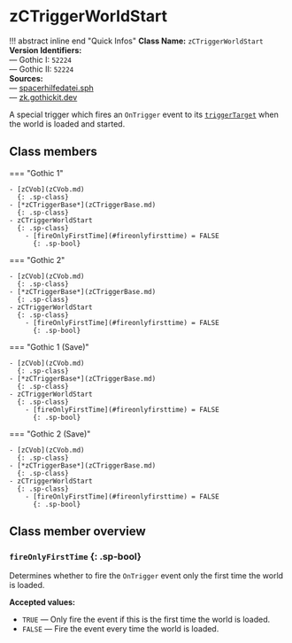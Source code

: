 # zCTriggerWorldStart

!!! abstract inline end "Quick Infos"
    **Class Name:** `zCTriggerWorldStart`<br/>
    **Version Identifiers:**<br />
    — Gothic I: `52224`<br/>
    — Gothic II: `52224`<br/>
    **Sources:**<br/>
    — [spacerhilfedatei.sph](https://wiki.worldofgothic.de/doku.php?id=spacer:hilfedatei)<br/>
    — [zk.gothickit.dev](https://zk.gothickit.dev/engine/objects/zCTriggerWorldStart/)

A special trigger which fires an `OnTrigger` event to its [`triggerTarget`](index.md#triggertarget) when the
world is loaded and started.

## Class members

=== "Gothic 1"

    - [zCVob](zCVob.md)
      {: .sp-class}
    - [*zCTriggerBase*](zCTriggerBase.md)
      {: .sp-class}
    - zCTriggerWorldStart
      {: .sp-class}
        - [fireOnlyFirstTime](#fireonlyfirsttime) = FALSE
          {: .sp-bool}

=== "Gothic 2"

    - [zCVob](zCVob.md)
      {: .sp-class}
    - [*zCTriggerBase*](zCTriggerBase.md)
      {: .sp-class}
    - zCTriggerWorldStart
      {: .sp-class}
        - [fireOnlyFirstTime](#fireonlyfirsttime) = FALSE
          {: .sp-bool}

=== "Gothic 1 (Save)"

    - [zCVob](zCVob.md)
      {: .sp-class}
    - [*zCTriggerBase*](zCTriggerBase.md)
      {: .sp-class}
    - zCTriggerWorldStart
      {: .sp-class}
        - [fireOnlyFirstTime](#fireonlyfirsttime) = FALSE
          {: .sp-bool}

=== "Gothic 2 (Save)"

    - [zCVob](zCVob.md)
      {: .sp-class}
    - [*zCTriggerBase*](zCTriggerBase.md)
      {: .sp-class}
    - zCTriggerWorldStart
      {: .sp-class}
        - [fireOnlyFirstTime](#fireonlyfirsttime) = FALSE
          {: .sp-bool}

## Class member overview

### `fireOnlyFirstTime` {: .sp-bool}

Determines whether to fire the `OnTrigger` event only the first time the world is loaded.

**Accepted values:**

* `TRUE` — Only fire the event if this is the first time the world is loaded.
* `FALSE` — Fire the event every time the world is loaded.
